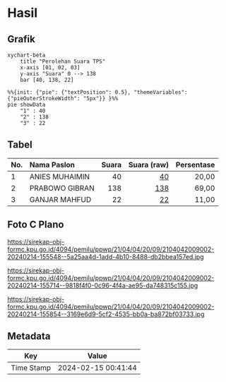 # Hasil

## Grafik

```mermaid
xychart-beta
    title "Perolehan Suara TPS"
    x-axis [01, 02, 03]
    y-axis "Suara" 0 --> 138
    bar [40, 138, 22]
```

```mermaid
%%{init: {"pie": {"textPosition": 0.5}, "themeVariables": {"pieOuterStrokeWidth": "5px"}} }%%
pie showData
    "1" : 40
    "2" : 138
    "3" : 22
```

## Tabel

| No. | Nama Paslon    | Suara | Suara (raw) | Persentase |
|:--- |:-------------- | -----:| -----------:| ----------:|
| 1   | ANIES MUHAIMIN | 40    | [40][p-1]   | 20,00      |
| 2   | PRABOWO GIBRAN | 138   | [138][p-2]  | 69,00      |
| 3   | GANJAR MAHFUD  | 22    | [22][p-3]   | 11,00      |


[p-1]: https://github.com/gigit-pemilu/pemilu-2024-21-kepulauan-riau/blob/main/pilpres/hitung-suara/sub/21-kepulauan-riau/sub/04-lingga/sub/04-singkep-barat/sub/2009-jagoh/sub/002-tps/sub/paslon-1.txt
[p-2]: https://github.com/gigit-pemilu/pemilu-2024-21-kepulauan-riau/blob/main/pilpres/hitung-suara/sub/21-kepulauan-riau/sub/04-lingga/sub/04-singkep-barat/sub/2009-jagoh/sub/002-tps/sub/paslon-2.txt
[p-3]: https://github.com/gigit-pemilu/pemilu-2024-21-kepulauan-riau/blob/main/pilpres/hitung-suara/sub/21-kepulauan-riau/sub/04-lingga/sub/04-singkep-barat/sub/2009-jagoh/sub/002-tps/sub/paslon-3.txt

## Foto C Plano

https://sirekap-obj-formc.kpu.go.id/4094/pemilu/ppwp/21/04/04/20/09/2104042009002-20240214-155548--5a25aa4d-1add-4b10-8488-db2bbea157ed.jpg

https://sirekap-obj-formc.kpu.go.id/4094/pemilu/ppwp/21/04/04/20/09/2104042009002-20240214-155714--9818f4f0-0c96-4f4a-ae95-da748315c155.jpg

https://sirekap-obj-formc.kpu.go.id/4094/pemilu/ppwp/21/04/04/20/09/2104042009002-20240214-155854--3169e6d9-5cf2-4535-bb0a-ba872bf03733.jpg


## Metadata

| Key        | Value               |
| ---------- | ------------------- |
| Time Stamp | 2024-02-15 00:41:44 |




